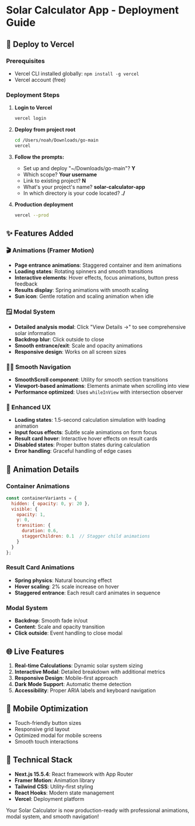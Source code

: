 # Solar Calculator App - Deployment Guide

## 🚀 Deploy to Vercel

### Prerequisites
- Vercel CLI installed globally: `npm install -g vercel`
- Vercel account (free)

### Deployment Steps

1. **Login to Vercel**
   ```bash
   vercel login
   ```

2. **Deploy from project root**
   ```bash
   cd /Users/noah/Downloads/go-main
   vercel
   ```

3. **Follow the prompts:**
   - Set up and deploy "~/Downloads/go-main"? **Y**
   - Which scope? **Your username**
   - Link to existing project? **N**
   - What's your project's name? **solar-calculator-app**
   - In which directory is your code located? **./**

4. **Production deployment**
   ```bash
   vercel --prod
   ```

## ✨ Features Added

### 🎬 Animations (Framer Motion)
- **Page entrance animations**: Staggered container and item animations
- **Loading states**: Rotating spinners and smooth transitions
- **Interactive elements**: Hover effects, focus animations, button press feedback
- **Results display**: Spring animations with smooth scaling
- **Sun icon**: Gentle rotation and scaling animation when idle

### 🪟 Modal System
- **Detailed analysis modal**: Click "View Details →" to see comprehensive solar information
- **Backdrop blur**: Click outside to close
- **Smooth entrance/exit**: Scale and opacity animations
- **Responsive design**: Works on all screen sizes

### 🏃‍♂️ Smooth Navigation
- **SmoothScroll component**: Utility for smooth section transitions
- **Viewport-based animations**: Elements animate when scrolling into view
- **Performance optimized**: Uses `whileInView` with intersection observer

### 🎨 Enhanced UX
- **Loading states**: 1.5-second calculation simulation with loading animation
- **Input focus effects**: Subtle scale animations on form focus
- **Result card hover**: Interactive hover effects on result cards
- **Disabled states**: Proper button states during calculation
- **Error handling**: Graceful handling of edge cases

## 🎯 Animation Details

### Container Animations
```javascript
const containerVariants = {
  hidden: { opacity: 0, y: 20 },
  visible: { 
    opacity: 1, 
    y: 0,
    transition: { 
      duration: 0.6,
      staggerChildren: 0.1  // Stagger child animations
    }
  }
};
```

### Result Card Animations
- **Spring physics**: Natural bouncing effect
- **Hover scaling**: 2% scale increase on hover
- **Staggered entrance**: Each result card animates in sequence

### Modal System
- **Backdrop**: Smooth fade in/out
- **Content**: Scale and opacity transition
- **Click outside**: Event handling to close modal

## 🌐 Live Features

1. **Real-time Calculations**: Dynamic solar system sizing
2. **Interactive Modal**: Detailed breakdown with additional metrics
3. **Responsive Design**: Mobile-first approach
4. **Dark Mode Support**: Automatic theme detection
5. **Accessibility**: Proper ARIA labels and keyboard navigation

## 📱 Mobile Optimization

- Touch-friendly button sizes
- Responsive grid layout
- Optimized modal for mobile screens
- Smooth touch interactions

## 🔧 Technical Stack

- **Next.js 15.5.4**: React framework with App Router
- **Framer Motion**: Animation library
- **Tailwind CSS**: Utility-first styling
- **React Hooks**: Modern state management
- **Vercel**: Deployment platform

Your Solar Calculator is now production-ready with professional animations, modal system, and smooth navigation!
